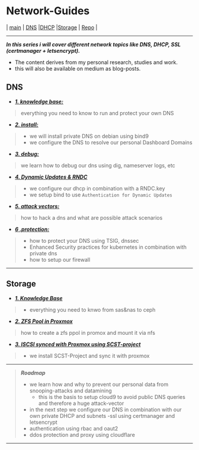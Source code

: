 # Network-Guides





 | [main](https://ji-podhead.github.io/Network-Guides) | [DNS](https://ji-podhead.github.io/Network-Guides/DNS) |[DHCP](https://ji-podhead.github.io/Network-Guides/DHCP) |[Storage](https://ji-podhead.github.io/Network-Guides/storage) | [Repo](https://github.com/ji-podhead/Network-Guides/) |
 
---


***In this series i will cover different network topics like DNS, DHCP, SSL (certmanager + letsencrypt).*** 
- The content derives from my personal research, studies and work.
- this will also be available on medium as blog-posts.


## DNS 
- [***1. knowledge base:***](https://ji-podhead.github.io/Network-Guides/DNS/Knowledge%20Base)
> everything you need to know to run and protect your own DNS
- [***2. install:***](https://ji-podhead.github.io/Network-Guides/DNS/install)
>  - we will install private DNS on debian using bind9
>  - we configure the DNS to resolve our personal Dashboard Domains
- [***3. debug:***](https://ji-podhead.github.io/Network-Guides/DNS/testAndDebug)
> we learn how to debug our dns using dig, nameserver logs, etc
- [***4. Dynamic Updates & RNDC***](https://ji-podhead.github.io/Network-Guides/DNS/Dynmaic_Updates_%26_RNDC)
>  - we configure our dhcp in combination with a RNDC.key
>  - we setup bind to use `Authentication for Dynamic Updates`
- [***5. attack vectors:***](https://ji-podhead.github.io/Network-Guides/DNS/attackVectorsAndScenario)
> how to hack a dns and what are  possible attack scenarios 
- [***6 .protection:***](https://ji-podhead.github.io/Network-Guides/DNS/protection)
> - how to protect your DNS using TSIG, dnssec
> - Enhanced Security practices for kubernetes in combination with private dns
> - how to setup our firewall

----

## Storage
- [***1. Knowledge Base***](https://ji-podhead.github.io/Network-Guides/storage/Knowledge%20Base/)
> - everything you need to knwo from sas&nas to ceph
- [***2. ZFS Pool in Proxmox***](https://ji-podhead.github.io/Network-Guides/storage/zfs&proxmox/)
> how to create a zfs ppol in promox and mount it via nfs  
- [***3. ISCSI synced with Proxmox using SCST-project***](https://ji-podhead.github.io/Network-Guides/storage/iscsi/)
> - we install SCST-Project and sync it with proxmox
---

> ***Roadmap***
> - we learn how and why to prevent our personal data from snooping-attacks and datamining
>   - this is the basis to setup cloud9 to avoid public DNS queries and therefore a huge attack-vector
> - in the next step we configure our DNS in combination with our own private DHCP and subnets
> -ssl using certmanager and letsencrypt
> - authentication using rbac and oaut2
> - ddos protection and proxy using cloudflare
---
